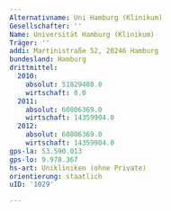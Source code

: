 ```yaml
---
Alternativname: Uni Hamburg (Klinikum)
Gesellschafter: ''
Name: Universität Hamburg (Klinikum)
Träger: ''
addi: Martinistraße 52, 20246 Hamburg
bundesland: Hamburg
drittmittel:
  2010:
    absolut: 51829480.0
    wirtschaft: 0.0
  2011:
    absolut: 60806369.0
    wirtschaft: 14359904.0
  2012:
    absolut: 60806369.0
    wirtschaft: 14359904.0
gps-la: 53.590.013
gps-lo: 9.978.367
hs-art: Unikliniken (ohne Private)
orientierung: staatlich
uID: '1029'

---
```


